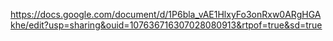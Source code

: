 https://docs.google.com/document/d/1P6bla_vAE1HlxyFo3onRxw0ARgHGAkhe/edit?usp=sharing&ouid=107636716307028080913&rtpof=true&sd=true
